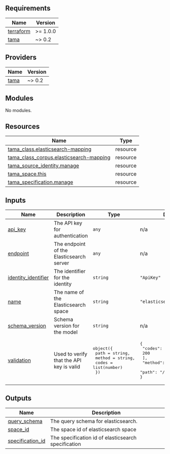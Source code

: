<!-- BEGIN_TF_DOCS -->
## Requirements

| Name | Version |
|------|---------|
| <a name="requirement_terraform"></a> [terraform](#requirement\_terraform) | >= 1.0.0 |
| <a name="requirement_tama"></a> [tama](#requirement\_tama) | ~> 0.2 |

## Providers

| Name | Version |
|------|---------|
| <a name="provider_tama"></a> [tama](#provider\_tama) | ~> 0.2 |

## Modules

No modules.

## Resources

| Name | Type |
|------|------|
| [tama_class.elasticsearch-mapping](https://registry.terraform.io/providers/upmaru/tama/latest/docs/resources/class) | resource |
| [tama_class_corpus.elasticsearch-mapping](https://registry.terraform.io/providers/upmaru/tama/latest/docs/resources/class_corpus) | resource |
| [tama_source_identity.manage](https://registry.terraform.io/providers/upmaru/tama/latest/docs/resources/source_identity) | resource |
| [tama_space.this](https://registry.terraform.io/providers/upmaru/tama/latest/docs/resources/space) | resource |
| [tama_specification.manage](https://registry.terraform.io/providers/upmaru/tama/latest/docs/resources/specification) | resource |

## Inputs

| Name | Description | Type | Default | Required |
|------|-------------|------|---------|:--------:|
| <a name="input_api_key"></a> [api\_key](#input\_api\_key) | The API key for authentication | `any` | n/a | yes |
| <a name="input_endpoint"></a> [endpoint](#input\_endpoint) | The endpoint of the Elasticsearch server | `any` | n/a | yes |
| <a name="input_identity_identifier"></a> [identity\_identifier](#input\_identity\_identifier) | The identifier for the identity | `string` | `"ApiKey"` | no |
| <a name="input_name"></a> [name](#input\_name) | The name of the Elasticsearch space | `string` | `"elasticsearch"` | no |
| <a name="input_schema_version"></a> [schema\_version](#input\_schema\_version) | Schema version for the model | `string` | n/a | yes |
| <a name="input_validation"></a> [validation](#input\_validation) | Used to verify that the API key is valid | <pre>object({<br>    path   = string,<br>    method = string,<br>    codes  = list(number)<br>  })</pre> | <pre>{<br>  "codes": [<br>    200<br>  ],<br>  "method": "GET",<br>  "path": "/_cluster/health"<br>}</pre> | no |

## Outputs

| Name | Description |
|------|-------------|
| <a name="output_query_schema"></a> [query\_schema](#output\_query\_schema) | The query schema for elasticsearch. |
| <a name="output_space_id"></a> [space\_id](#output\_space\_id) | The space id of elasticsearch space |
| <a name="output_specification_id"></a> [specification\_id](#output\_specification\_id) | The specification id of elasticsearch specification |
<!-- END_TF_DOCS -->
